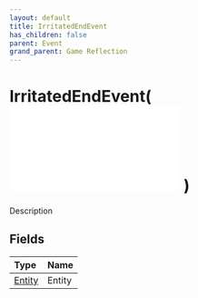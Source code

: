 ```yaml
---
layout: default
title: IrritatedEndEvent
has_children: false
parent: Event
grand_parent: Game Reflection
---
```

# IrritatedEndEvent( ![ EntityEventBase ](/game-reflection/events/entity_event_base.md) )
Description 

## Fields
| Type | Name |
|:-------------|:--------------|
| [Entity](/game-reflection/classes/entity.md) | Entity |
